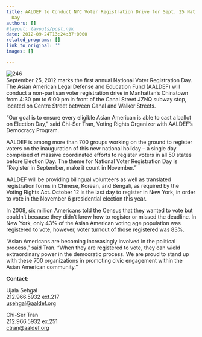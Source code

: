 ```yaml
---
title: AALDEF to Conduct NYC Voter Registration Drive for Sept. 25 Nat’l Voter Registration
  Day
authors: []
#layout: layouts/post.njk
date: 2012-09-24T13:24:37+0000
related_programs: []
link_to_original: ''
images: []

---
```

![246](/uploads/246_NVRD-thumb-246x138-650.jpg)  
September 25, 2012 marks the first annual National Voter Registration Day. The Asian American Legal Defense and Education Fund (AALDEF) will conduct a non-partisan voter registration drive in Manhattan’s Chinatown from 4:30 pm to 6:00 pm in front of the Canal Street JZNQ subway stop, located on Centre Street between Canal and Walker Streets.

“Our goal is to ensure every eligible Asian American is able to cast a ballot on Election Day,” said Chi-Ser Tran, Voting Rights Organizer with AALDEF’s Democracy Program.

AALDEF is among more than 700 groups working on the ground to register voters on the inauguration of this new national holiday – a single day comprised of massive coordinated efforts to register voters in all 50 states before Election Day. The theme for National Voter Registration Day is “Register in September, make it count in November.”

AALDEF will be providing bilingual volunteers as well as translated registration forms in Chinese, Korean, and Bengali, as required by the Voting Rights Act. October 12 is the last day to register in New York, in order to vote in the November 6 presidential election this year.

In 2008, six million Americans told the Census that they wanted to vote but couldn’t because they didn’t know how to register or missed the deadline. In New York, only 43% of the Asian American voting age population was registered to vote, however, voter turnout of those registered was 83%.

“Asian Americans are becoming increasingly involved in the political process,” said Tran. “When they are registered to vote, they can wield extraordinary power in the democratic process. We are proud to stand up with these 700 organizations in promoting civic engagement within the Asian American community.”

**Contact:**

Ujala Sehgal  
212\.966.5932 ext.217  
[usehgal@aaldef.org](mailto:usehgal@aaldef.org)

Chi-Ser Tran  
212\.966.5932 ex.251  
[ctran@aaldef.org](mailto:ctran@aaldef.org)